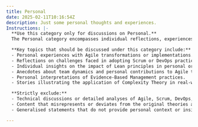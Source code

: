 ```yaml
---
title: Personal
date: 2025-02-11T10:16:54Z
description: Just some personal thoughts and experiences.
Instructions: |-
  **Use this category only for discussions on Personal.**  
  The Personal category encompasses individual reflections, experiences, and insights that relate to the broader themes of Agile, Scrum, DevOps, and business agility. This category is intended for content that shares personal anecdotes or subjective interpretations that may not strictly adhere to established theories or frameworks but provide a unique perspective on these methodologies.

  **Key topics that should be discussed under this category include:**
  - Personal experiences with Agile transformations or implementations.
  - Reflections on challenges faced in adopting Scrum or DevOps practices.
  - Individual insights on the impact of Lean principles in personal or professional contexts.
  - Anecdotes about team dynamics and personal contributions to Agile teams.
  - Personal interpretations of Evidence-Based Management practices.
  - Stories illustrating the application of Complexity Theory in real-world scenarios.

  **Strictly exclude:**
  - Technical discussions or detailed analyses of Agile, Scrum, DevOps, or Lean frameworks.
  - Content that misrepresents or deviates from the original theories and philosophies of the mentioned methodologies.
  - Generalised statements that do not provide personal context or insights.

---
```


